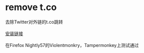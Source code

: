 # remove t.co
去除Twitter对外链的t.co跳转     
<br>[安装链接](https://raw.githubusercontent.com/kkren/remove_t.co/master/removetco.user.js)    
<br>在Firefox Nightly57的Violentmonkry，Tampermonkey上测试通过
